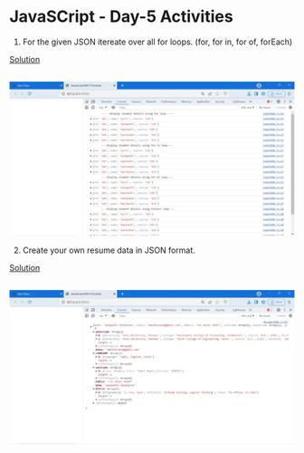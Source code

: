 
# JavaSCript - Day-5 Activities

1. For the given JSON itereate over all for loops. (for, for in, for of, forEach)


[Solution](https://github.com/manoharsena/DAY-5/blob/main/loopJSON.js)
<br><br>

![LoopJson_output](<LoopJSON Output.JPG>)

2. Create your own resume data in JSON format.


[Solution](https://github.com/manoharsena/DAY-5/blob/main/ResumeJSON.js)
<br><br>

![ResumeJSON_output](<ResumeJSON Output.JPG>)